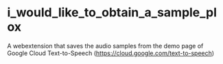 # i_would_like_to_obtain_a_sample_plox
A webextension that saves the audio samples from the demo page of Google Cloud Text-to-Speech (https://cloud.google.com/text-to-speech)
